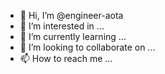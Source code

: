 - 👋 Hi, I’m @engineer-aota
- 👀 I’m interested in ...
- 🌱 I’m currently learning ...
- 💞️ I’m looking to collaborate on ...
- 📫 How to reach me ...

<!---
engineer-aota/engineer-aota is a ✨ special ✨ repository because its `README.md` (this file) appears on your GitHub profile.
You can click the Preview link to take a look at your changes.
--->
